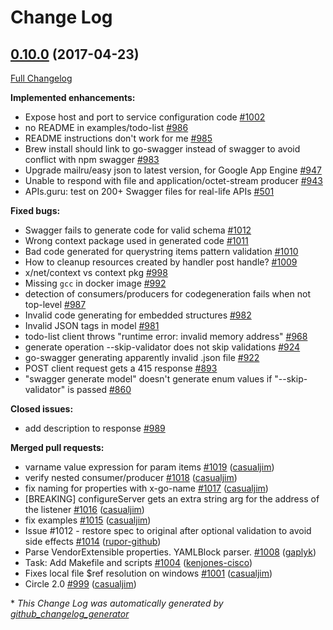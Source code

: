 # Change Log

## [0.10.0](https://github.com/M15t/go-swagger/tree/0.10.0) (2017-04-23)

[Full Changelog](https://github.com/M15t/go-swagger/compare/0.9.0...0.10.0)

**Implemented enhancements:**

- Expose host and port to service configuration code [\#1002](https://github.com/M15t/go-swagger/issues/1002)
- no README in examples/todo-list [\#986](https://github.com/M15t/go-swagger/issues/986)
- README instructions don't work for me [\#985](https://github.com/M15t/go-swagger/issues/985)
- Brew install should link to go-swagger instead of swagger to avoid conflict with npm swagger [\#983](https://github.com/M15t/go-swagger/issues/983)
- Upgrade mailru/easy json to latest version, for Google App Engine [\#947](https://github.com/M15t/go-swagger/issues/947)
- Unable to respond with file and application/octet-stream producer [\#943](https://github.com/M15t/go-swagger/issues/943)
- APIs.guru: test on 200+ Swagger files for real-life APIs [\#501](https://github.com/M15t/go-swagger/issues/501)

**Fixed bugs:**

- Swagger fails to generate code for valid schema [\#1012](https://github.com/M15t/go-swagger/issues/1012)
- Wrong context package used in generated code [\#1011](https://github.com/M15t/go-swagger/issues/1011)
- Bad code generated for querystring items pattern validation [\#1010](https://github.com/M15t/go-swagger/issues/1010)
- How to cleanup resources created by handler post handle? [\#1009](https://github.com/M15t/go-swagger/issues/1009)
- x/net/context vs context pkg [\#998](https://github.com/M15t/go-swagger/issues/998)
- Missing `gcc` in docker image [\#992](https://github.com/M15t/go-swagger/issues/992)
- detection of consumers/producers for codegeneration fails when not top-level [\#987](https://github.com/M15t/go-swagger/issues/987)
- Invalid code generating for embedded structures [\#982](https://github.com/M15t/go-swagger/issues/982)
- Invalid JSON tags in model [\#981](https://github.com/M15t/go-swagger/issues/981)
- todo-list client throws "runtime error: invalid memory address" [\#968](https://github.com/M15t/go-swagger/issues/968)
- generate operation --skip-validator does not skip validations [\#924](https://github.com/M15t/go-swagger/issues/924)
- go-swagger generating apparently invalid .json file [\#922](https://github.com/M15t/go-swagger/issues/922)
- POST client request gets a 415 response [\#893](https://github.com/M15t/go-swagger/issues/893)
- "swagger generate model" doesn't generate enum values if "--skip-validator" is passed [\#860](https://github.com/M15t/go-swagger/issues/860)

**Closed issues:**

- add description to response [\#989](https://github.com/M15t/go-swagger/issues/989)

**Merged pull requests:**

- varname value expression for param items [\#1019](https://github.com/M15t/go-swagger/pull/1019) ([casualjim](https://github.com/casualjim))
- verify nested consumer/producer [\#1018](https://github.com/M15t/go-swagger/pull/1018) ([casualjim](https://github.com/casualjim))
- fix naming for properties with x-go-name [\#1017](https://github.com/M15t/go-swagger/pull/1017) ([casualjim](https://github.com/casualjim))
- \[BREAKING\] configureServer gets an extra string arg for the address of the listener [\#1016](https://github.com/M15t/go-swagger/pull/1016) ([casualjim](https://github.com/casualjim))
- fix examples [\#1015](https://github.com/M15t/go-swagger/pull/1015) ([casualjim](https://github.com/casualjim))
- Issue \#1012 - restore spec to original after optional validation to avoid side effects [\#1014](https://github.com/M15t/go-swagger/pull/1014) ([rupor-github](https://github.com/rupor-github))
- Parse VendorExtensible properties. YAMLBlock parser. [\#1008](https://github.com/M15t/go-swagger/pull/1008) ([gaplyk](https://github.com/gaplyk))
- Task: Add Makefile and scripts [\#1004](https://github.com/M15t/go-swagger/pull/1004) ([kenjones-cisco](https://github.com/kenjones-cisco))
- Fixes local file $ref resolution on windows [\#1001](https://github.com/M15t/go-swagger/pull/1001) ([casualjim](https://github.com/casualjim))
- Circle 2.0 [\#999](https://github.com/M15t/go-swagger/pull/999) ([casualjim](https://github.com/casualjim))

\* _This Change Log was automatically generated by [github_changelog_generator](https://github.com/skywinder/Github-Changelog-Generator)_
